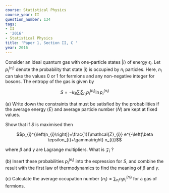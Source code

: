 ```yaml
---
course: Statistical Physics
course_year: II
question_number: 134
tags:
- II
- '2016'
- Statistical Physics
title: 'Paper 1, Section II, C '
year: 2016
---
```




Consider an ideal quantum gas with one-particle states $|i\rangle$ of energy $\epsilon_{i}$. Let $p_{i}^{\left(n_{i}\right)}$ denote the probability that state $|i\rangle$ is occupied by $n_{i}$ particles. Here, $n_{i}$ can take the values 0 or 1 for fermions and any non-negative integer for bosons. The entropy of the gas is given by

$$S=-k_{B} \sum_{i} \sum_{n_{i}} p_{i}^{\left(n_{i}\right)} \ln p_{i}^{\left(n_{i}\right)}$$

(a) Write down the constraints that must be satisfied by the probabilities if the average energy $\langle E\rangle$ and average particle number $\langle N\rangle$ are kept at fixed values.

Show that if $S$ is maximised then

$$p_{i}^{\left(n_{i}\right)}=\frac{1}{\mathcal{Z}_{i}} e^{-\left(\beta \epsilon_{i}+\gamma\right) n_{i}}$$

where $\beta$ and $\gamma$ are Lagrange multipliers. What is $\mathcal{Z}_{i}$ ?

(b) Insert these probabilities $p_{i}^{\left(n_{i}\right)}$ into the expression for $S$, and combine the result with the first law of thermodynamics to find the meaning of $\beta$ and $\gamma$.

(c) Calculate the average occupation number $\left\langle n_{i}\right\rangle=\sum_{n_{i}} n_{i} p_{i}^{\left(n_{i}\right)}$ for a gas of fermions.